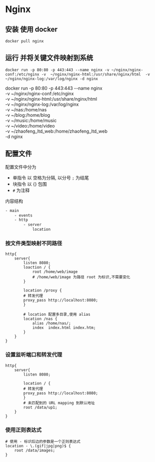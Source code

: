 # Nginx

## 安装 使用 docker

`docker pull nginx`

## 运行 并将关键文件映射到系统

`docker run -p 80:80 -p 443:443 --name nginx -v ~/nginx/nginx-conf:/etc/nginx -v  ~/nginx/nginx-html:/usr/share/nginx/html  -v ~/nginx/nginx-log:/var/log/nginx -d nginx`

docker run -p 80:80 -p 443:443 --name nginx \
-v ~/nginx/nginx-conf:/etc/nginx \
-v ~/nginx/nginx-html:/usr/share/nginx/html \
-v ~/nginx/nginx-log:/var/log/nginx \
-v ~/nas:/home/nas \
-v ~/blog:/home/blog \
-v ~/music:/home/music \
-v ~/video:/home/video \
-v ~/zhaofeng_ltd_web:/home/zhaofeng_ltd_web \
-d nginx

## 配置文件
配置文件中分为
- 单指令 以 空格为分隔, 以分号 `;` 为结尾
- 块指令 以 {} 包围
- `#` 为注释

内容结构
```txt
- main
    - events
    - http
        - server
            location
```

### 按文件类型映射不同路径
```nginx
http{
    server{
        listen 8080;
        loaction / {
            root /home/web/image
            # /home/web/image 为路径 root 为标识,不需要变化
        }

        location /proxy {
        # 转发代理
        proxy_pass http://localhost:8080;
        }

        # location 配置多目录,使用 alias
        location /nas {
            alias /home/nas/;
            index  index.html index.htm;
        }
    }
}
```

### 设置监听端口和转发代理
```nginx
http{
    server{
        listen 8080;

        location / {
        # 转发代理
        proxy_pass http://localhost:8080;
        }
        # 未匹配到的 URL mapping 到默认地址
        root /data/up1;
    }
}
```


### 使用正则表达式
```nginx
# 使用 - 标识后边的参数是一个正则表达式
location - \.(gif|jpg|png)$ {
    root /data/images;
}
```